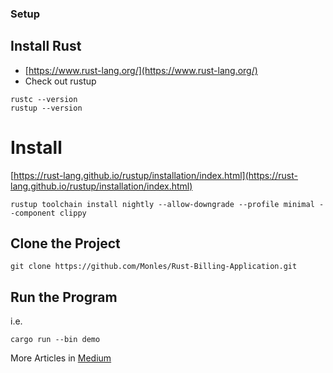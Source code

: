 ### Setup

## Install Rust

- [https://www.rust-lang.org/](https://www.rust-lang.org/)
- Check out rustup

```
rustc --version
rustup --version
```

# Install

[https://rust-lang.github.io/rustup/installation/index.html](https://rust-lang.github.io/rustup/installation/index.html)

```
rustup toolchain install nightly --allow-downgrade --profile minimal --component clippy

```

## Clone the Project

```
git clone https://github.com/Monles/Rust-Billing-Application.git
```

## Run the Program

i.e.

```
cargo run --bin demo
```

More Articles in [Medium](https://medium.com/@MonlesYen)
